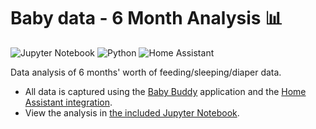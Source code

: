 # Baby data - 6 Month Analysis :bar_chart:
![Jupyter Notebook](https://img.shields.io/badge/jupyter-%23FA0F00.svg?style=for-the-badge&logo=jupyter&logoColor=white) ![Python](https://img.shields.io/badge/python-3670A0?style=for-the-badge&logo=python&logoColor=ffdd54) ![Home Assistant](https://img.shields.io/badge/home%20assistant-%2341BDF5.svg?style=for-the-badge&logo=home-assistant&logoColor=white)

Data analysis of 6 months' worth of feeding/sleeping/diaper data.

* All data is captured using the [Baby Buddy](https://github.com/babybuddy/babybuddy) application and the [Home Assistant integration](https://github.com/jcgoette/baby_buddy_homeassistant).
* View the analysis in [the included Jupyter Notebook](baby_data.ipynb).
